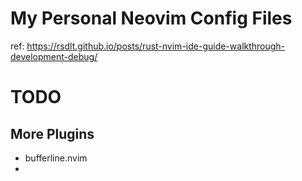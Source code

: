 # My Personal Neovim Config Files

ref: https://rsdlt.github.io/posts/rust-nvim-ide-guide-walkthrough-development-debug/

# TODO

## More Plugins
- bufferline.nvim
- 